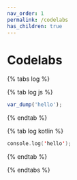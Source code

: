 ```yaml
---
nav_order: 1
permalink: /codelabs
has_children: true
---
```


# Codelabs



{% tabs log %}

{% tab log js %}
```js
var_dump('hello');
```
{% endtab %}

{% tab log kotlin %}
```kotlin
console.log('hello');
```
{% endtab %}

{% endtabs %}
